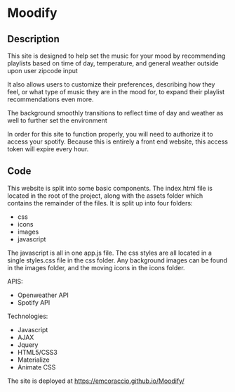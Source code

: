# Moodify

## Description

This site is designed to help set the music for your mood by recommending playlists based on time of day, temperature, and general weather outside upon user zipcode input

It also allows users to customize their preferences, describing how they feel, or what type of music they are in the mood for, to expand their playlist recommendations even more. 

The background smoothly transitions to reflect time of day and weather as well to further set the environment

In order for this site to function properly, you will need to authorize it to access your spotify. Because this is entirely a front end website, this access token will expire every hour. 


## Code

This website is split into some basic components. The index.html file is located in the root of the project, along with the assets folder which contains the remainder of the files. It is split up into four folders: 
* css
* icons
* images
* javascript

The javascript is all in one app.js file. The css styles are all located in a single styles.css file in the css folder. Any background images can be found in the images folder, and the moving icons in the icons folder.

APIS: 
  - Openweather API
  - Spotify API

Technologies: 
  - Javascript
  - AJAX
  - Jquery
  - HTML5/CSS3
  - Materialize
  - Animate CSS


The site is deployed at https://emcoraccio.github.io/Moodify/
